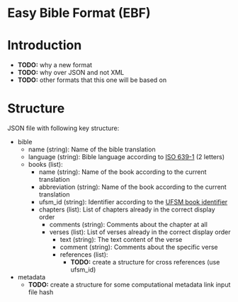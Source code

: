 # Easy Bible Format (EBF)

# Introduction
- **TODO:** why a new format
- **TODO:** why over JSON and not XML
- **TODO:** other formats that this one will be based on

# Structure
JSON file with following key structure:

- bible
    - name (string): Name of the bible translation
    - language (string): Bible language according to [ISO 639-1](https://en.wikipedia.org/wiki/List_of_ISO_639_language_codes) (2 letters)
    - books (list): 
        - name (string): Name of the book according to the current translation
        - abbreviation (string): Name of the book according to the current translation
        - ufsm_id (string): Identifier according to the [UFSM book identifier](https://ubsicap.github.io/usfm/v3.0.2/identification/books.html)
        - chapters (list): List of chapters already in the correct display order
            - comments (string): Comments about the chapter at all
            - verses (list): List of verses already in the correct display order
                - text (string): The text content of the verse
                - comment (string): Comments about the specific verse
                - references (list):
                    - **TODO:** create a structure for cross references (use ufsm_id)
- metadata
    - **TODO:** create a structure for some computational metadata link input file hash
